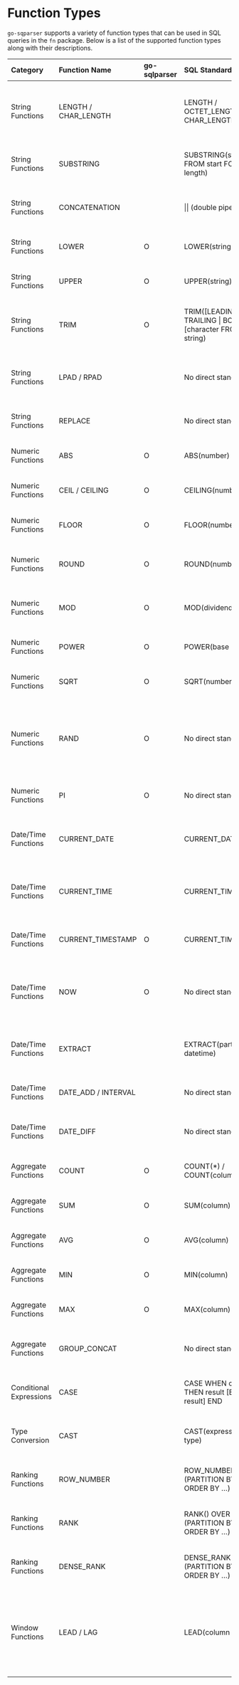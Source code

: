 # Function Types

`go-sqparser` supports a variety of function types that can be used in SQL queries in the `fn` package. Below is a list of the supported function types along with their descriptions.

<table>
<colgroup>
<col style="width: 5%" />
<col style="width: 5%" />
<col style="width: 5%" />
<col style="width: 5%" />
<col style="width: 5%" />
<col style="width: 5%" />
<col style="width: 5%" />
<col style="width: 5%" />
<col style="width: 5%" />
<col style="width: 5%" />
<col style="width: 5%" />
<col style="width: 5%" />
<col style="width: 5%" />
<col style="width: 5%" />
<col style="width: 5%" />
<col style="width: 5%" />
<col style="width: 5%" />
<col style="width: 5%" />
</colgroup>
<thead>
<tr>
<th style="text-align: left;">Category</th>
<th style="text-align: left;">Function Name</th>
<th style="text-align: left;">go-sqlparser</th>
<th style="text-align: left;">SQL Standard</th>
<th style="text-align: left;">Oracle</th>
<th style="text-align: left;">MySQL</th>
<th style="text-align: left;">PostgreSQL</th>
<th style="text-align: left;">SQL Server</th>
<th style="text-align: left;">Notes</th>
<th style="text-align: left;"></th>
<th style="text-align: left;"></th>
<th style="text-align: left;"></th>
<th style="text-align: left;"></th>
<th style="text-align: left;"></th>
<th style="text-align: left;"></th>
<th style="text-align: left;"></th>
<th style="text-align: left;"></th>
<th style="text-align: left;"></th>
</tr>
</thead>
<tbody>
<tr>
<td style="text-align: left;"><p>String Functions</p></td>
<td style="text-align: left;"><p>LENGTH / CHAR_LENGTH</p></td>
<td style="text-align: left;"></td>
<td style="text-align: left;"><p>LENGTH / OCTET_LENGTH / CHAR_LENGTH</p></td>
<td style="text-align: left;"><p>LENGTH</p></td>
<td style="text-align: left;"><p>LENGTH / CHAR_LENGTH</p></td>
<td style="text-align: left;"><p>LENGTH / CHAR_LENGTH</p></td>
<td style="text-align: left;"><p>LEN / DATALENGTH</p></td>
<td style="text-align: left;"><p>LEN for characters</p></td>
<td style="text-align: left;"><p>DATALENGTH for bytes. CHAR_LENGTH is generally for characters.</p></td>
<td style="text-align: left;"></td>
<td style="text-align: left;"></td>
<td style="text-align: left;"></td>
<td style="text-align: left;"></td>
<td style="text-align: left;"></td>
<td style="text-align: left;"></td>
<td style="text-align: left;"></td>
<td style="text-align: left;"></td>
</tr>
<tr>
<td style="text-align: left;"><p>String Functions</p></td>
<td style="text-align: left;"><p>SUBSTRING</p></td>
<td style="text-align: left;"></td>
<td style="text-align: left;"><p>SUBSTRING(string FROM start FOR length)</p></td>
<td style="text-align: left;"><p>SUBSTR(string</p></td>
<td style="text-align: left;"><p>start</p></td>
<td style="text-align: left;"><p>length)</p></td>
<td style="text-align: left;"><p>SUBSTRING(string</p></td>
<td style="text-align: left;"><p>start</p></td>
<td style="text-align: left;"><p>length)</p></td>
<td style="text-align: left;"><p>SUBSTRING(string FROM start FOR length)</p></td>
<td style="text-align: left;"><p>SUBSTRING(string</p></td>
<td style="text-align: left;"><p>start</p></td>
<td style="text-align: left;"><p>length)</p></td>
<td style="text-align: left;"><p>Syntax varies slightly.</p></td>
<td style="text-align: left;"></td>
<td style="text-align: left;"></td>
<td style="text-align: left;"></td>
</tr>
<tr>
<td style="text-align: left;"><p>String Functions</p></td>
<td style="text-align: left;"><p>CONCATENATION</p></td>
<td style="text-align: left;"></td>
<td style="text-align: left;"><p>|| (double pipe)</p></td>
<td style="text-align: left;"><p>|| (double pipe) / CONCAT(string1</p></td>
<td style="text-align: left;"><p>string2)</p></td>
<td style="text-align: left;"><p>CONCAT(string1</p></td>
<td style="text-align: left;"><p>string2</p></td>
<td style="text-align: left;"><p>…​)</p></td>
<td style="text-align: left;"><p>|| (double pipe) / CONCAT(string1</p></td>
<td style="text-align: left;"><p>string2)</p></td>
<td style="text-align: left;"><p>+ (plus sign) / CONCAT(string1</p></td>
<td style="text-align: left;"><p>string2</p></td>
<td style="text-align: left;"><p>…​)</p></td>
<td style="text-align: left;"><p>CONCAT is an alternative</p></td>
<td style="text-align: left;"><p>+ is common.</p></td>
<td style="text-align: left;"></td>
<td style="text-align: left;"></td>
</tr>
<tr>
<td style="text-align: left;"><p>String Functions</p></td>
<td style="text-align: left;"><p>LOWER</p></td>
<td style="text-align: left;"><p>O</p></td>
<td style="text-align: left;"><p>LOWER(string)</p></td>
<td style="text-align: left;"><p>LOWER(string)</p></td>
<td style="text-align: left;"><p>LOWER(string)</p></td>
<td style="text-align: left;"><p>LOWER(string)</p></td>
<td style="text-align: left;"><p>LOWER(string)</p></td>
<td style="text-align: left;"></td>
<td style="text-align: left;"></td>
<td style="text-align: left;"></td>
<td style="text-align: left;"></td>
<td style="text-align: left;"></td>
<td style="text-align: left;"></td>
<td style="text-align: left;"></td>
<td style="text-align: left;"></td>
<td style="text-align: left;"></td>
<td style="text-align: left;"></td>
</tr>
<tr>
<td style="text-align: left;"><p>String Functions</p></td>
<td style="text-align: left;"><p>UPPER</p></td>
<td style="text-align: left;"><p>O</p></td>
<td style="text-align: left;"><p>UPPER(string)</p></td>
<td style="text-align: left;"><p>UPPER(string)</p></td>
<td style="text-align: left;"><p>UPPER(string)</p></td>
<td style="text-align: left;"><p>UPPER(string)</p></td>
<td style="text-align: left;"><p>UPPER(string)</p></td>
<td style="text-align: left;"></td>
<td style="text-align: left;"></td>
<td style="text-align: left;"></td>
<td style="text-align: left;"></td>
<td style="text-align: left;"></td>
<td style="text-align: left;"></td>
<td style="text-align: left;"></td>
<td style="text-align: left;"></td>
<td style="text-align: left;"></td>
<td style="text-align: left;"></td>
</tr>
<tr>
<td style="text-align: left;"><p>String Functions</p></td>
<td style="text-align: left;"><p>TRIM</p></td>
<td style="text-align: left;"><p>O</p></td>
<td style="text-align: left;"><p>TRIM([LEADING | TRAILING | BOTH] [character FROM] string)</p></td>
<td style="text-align: left;"><p>TRIM([character FROM] string)</p></td>
<td style="text-align: left;"><p>TRIM([BOTH | LEADING | TRAILING] [character FROM] string)</p></td>
<td style="text-align: left;"><p>TRIM([LEADING | TRAILING | BOTH] [character FROM] string)</p></td>
<td style="text-align: left;"><p>TRIM([character FROM] string) / LTRIM / RTRIM</p></td>
<td style="text-align: left;"><p>Syntax variations for specifying character and position. LTRIM/RTRIM are common.</p></td>
<td style="text-align: left;"></td>
<td style="text-align: left;"></td>
<td style="text-align: left;"></td>
<td style="text-align: left;"></td>
<td style="text-align: left;"></td>
<td style="text-align: left;"></td>
<td style="text-align: left;"></td>
<td style="text-align: left;"></td>
<td style="text-align: left;"></td>
</tr>
<tr>
<td style="text-align: left;"><p>String Functions</p></td>
<td style="text-align: left;"><p>LPAD / RPAD</p></td>
<td style="text-align: left;"></td>
<td style="text-align: left;"><p>No direct standard</p></td>
<td style="text-align: left;"><p>LPAD(string</p></td>
<td style="text-align: left;"><p>length</p></td>
<td style="text-align: left;"><p>pad_string)</p></td>
<td style="text-align: left;"><p>LPAD(string</p></td>
<td style="text-align: left;"><p>length</p></td>
<td style="text-align: left;"><p>pad_string)</p></td>
<td style="text-align: left;"><p>LPAD(string</p></td>
<td style="text-align: left;"><p>length</p></td>
<td style="text-align: left;"><p>pad_string)</p></td>
<td style="text-align: left;"><p>No direct equivalent (can be simulated)</p></td>
<td style="text-align: left;"><p>Commonly used for padding strings.</p></td>
<td style="text-align: left;"></td>
<td style="text-align: left;"></td>
<td style="text-align: left;"></td>
</tr>
<tr>
<td style="text-align: left;"><p>String Functions</p></td>
<td style="text-align: left;"><p>REPLACE</p></td>
<td style="text-align: left;"></td>
<td style="text-align: left;"><p>No direct standard</p></td>
<td style="text-align: left;"><p>REPLACE(string</p></td>
<td style="text-align: left;"><p>search</p></td>
<td style="text-align: left;"><p>replace)</p></td>
<td style="text-align: left;"><p>REPLACE(string</p></td>
<td style="text-align: left;"><p>search</p></td>
<td style="text-align: left;"><p>replace)</p></td>
<td style="text-align: left;"><p>REPLACE(string</p></td>
<td style="text-align: left;"><p>search</p></td>
<td style="text-align: left;"><p>replace)</p></td>
<td style="text-align: left;"><p>REPLACE(string</p></td>
<td style="text-align: left;"><p>search</p></td>
<td style="text-align: left;"><p>replace)</p></td>
<td style="text-align: left;"></td>
<td style="text-align: left;"></td>
</tr>
<tr>
<td style="text-align: left;"><p>Numeric Functions</p></td>
<td style="text-align: left;"><p>ABS</p></td>
<td style="text-align: left;"><p>O</p></td>
<td style="text-align: left;"><p>ABS(number)</p></td>
<td style="text-align: left;"><p>ABS(number)</p></td>
<td style="text-align: left;"><p>ABS(number)</p></td>
<td style="text-align: left;"><p>ABS(number)</p></td>
<td style="text-align: left;"><p>ABS(number)</p></td>
<td style="text-align: left;"><p>Absolute value.</p></td>
<td style="text-align: left;"></td>
<td style="text-align: left;"></td>
<td style="text-align: left;"></td>
<td style="text-align: left;"></td>
<td style="text-align: left;"></td>
<td style="text-align: left;"></td>
<td style="text-align: left;"></td>
<td style="text-align: left;"></td>
<td style="text-align: left;"></td>
</tr>
<tr>
<td style="text-align: left;"><p>Numeric Functions</p></td>
<td style="text-align: left;"><p>CEIL / CEILING</p></td>
<td style="text-align: left;"><p>O</p></td>
<td style="text-align: left;"><p>CEILING(number)</p></td>
<td style="text-align: left;"><p>CEIL(number)</p></td>
<td style="text-align: left;"><p>CEIL(number)</p></td>
<td style="text-align: left;"><p>CEIL(number)</p></td>
<td style="text-align: left;"><p>CEILING(number)</p></td>
<td style="text-align: left;"><p>Rounds up to the nearest integer.</p></td>
<td style="text-align: left;"></td>
<td style="text-align: left;"></td>
<td style="text-align: left;"></td>
<td style="text-align: left;"></td>
<td style="text-align: left;"></td>
<td style="text-align: left;"></td>
<td style="text-align: left;"></td>
<td style="text-align: left;"></td>
<td style="text-align: left;"></td>
</tr>
<tr>
<td style="text-align: left;"><p>Numeric Functions</p></td>
<td style="text-align: left;"><p>FLOOR</p></td>
<td style="text-align: left;"><p>O</p></td>
<td style="text-align: left;"><p>FLOOR(number)</p></td>
<td style="text-align: left;"><p>FLOOR(number)</p></td>
<td style="text-align: left;"><p>FLOOR(number)</p></td>
<td style="text-align: left;"><p>FLOOR(number)</p></td>
<td style="text-align: left;"><p>FLOOR(number)</p></td>
<td style="text-align: left;"><p>Rounds down to the nearest integer.</p></td>
<td style="text-align: left;"></td>
<td style="text-align: left;"></td>
<td style="text-align: left;"></td>
<td style="text-align: left;"></td>
<td style="text-align: left;"></td>
<td style="text-align: left;"></td>
<td style="text-align: left;"></td>
<td style="text-align: left;"></td>
<td style="text-align: left;"></td>
</tr>
<tr>
<td style="text-align: left;"><p>Numeric Functions</p></td>
<td style="text-align: left;"><p>ROUND</p></td>
<td style="text-align: left;"><p>O</p></td>
<td style="text-align: left;"><p>ROUND(number</p></td>
<td style="text-align: left;"><p>decimal_places)</p></td>
<td style="text-align: left;"><p>ROUND(number</p></td>
<td style="text-align: left;"><p>decimal_places)</p></td>
<td style="text-align: left;"><p>ROUND(number</p></td>
<td style="text-align: left;"><p>decimal_places)</p></td>
<td style="text-align: left;"><p>ROUND(number</p></td>
<td style="text-align: left;"><p>decimal_places)</p></td>
<td style="text-align: left;"><p>ROUND(number</p></td>
<td style="text-align: left;"><p>decimal_places)</p></td>
<td style="text-align: left;"><p>Rounds to specified decimal places.</p></td>
<td style="text-align: left;"></td>
<td style="text-align: left;"></td>
<td style="text-align: left;"></td>
<td style="text-align: left;"></td>
</tr>
<tr>
<td style="text-align: left;"><p>Numeric Functions</p></td>
<td style="text-align: left;"><p>MOD</p></td>
<td style="text-align: left;"><p>O</p></td>
<td style="text-align: left;"><p>MOD(dividend</p></td>
<td style="text-align: left;"><p>divisor)</p></td>
<td style="text-align: left;"><p>MOD(dividend</p></td>
<td style="text-align: left;"><p>divisor)</p></td>
<td style="text-align: left;"><p>MOD(dividend</p></td>
<td style="text-align: left;"><p>divisor)</p></td>
<td style="text-align: left;"><p>MOD(dividend</p></td>
<td style="text-align: left;"><p>divisor)</p></td>
<td style="text-align: left;"><p>% (modulo operator)</p></td>
<td style="text-align: left;"><p>Modulo operation (remainder).</p></td>
<td style="text-align: left;"></td>
<td style="text-align: left;"></td>
<td style="text-align: left;"></td>
<td style="text-align: left;"></td>
<td style="text-align: left;"></td>
</tr>
<tr>
<td style="text-align: left;"><p>Numeric Functions</p></td>
<td style="text-align: left;"><p>POWER</p></td>
<td style="text-align: left;"><p>O</p></td>
<td style="text-align: left;"><p>POWER(base</p></td>
<td style="text-align: left;"><p>exponent)</p></td>
<td style="text-align: left;"><p>POWER(base</p></td>
<td style="text-align: left;"><p>exponent)</p></td>
<td style="text-align: left;"><p>POW(base</p></td>
<td style="text-align: left;"><p>exponent) / POWER(base</p></td>
<td style="text-align: left;"><p>exponent)</p></td>
<td style="text-align: left;"><p>POWER(base</p></td>
<td style="text-align: left;"><p>exponent)</p></td>
<td style="text-align: left;"><p>POWER(base</p></td>
<td style="text-align: left;"><p>exponent)</p></td>
<td style="text-align: left;"></td>
<td style="text-align: left;"></td>
<td style="text-align: left;"></td>
<td style="text-align: left;"></td>
</tr>
<tr>
<td style="text-align: left;"><p>Numeric Functions</p></td>
<td style="text-align: left;"><p>SQRT</p></td>
<td style="text-align: left;"><p>O</p></td>
<td style="text-align: left;"><p>SQRT(number)</p></td>
<td style="text-align: left;"><p>SQRT(number)</p></td>
<td style="text-align: left;"><p>SQRT(number)</p></td>
<td style="text-align: left;"><p>SQRT(number)</p></td>
<td style="text-align: left;"><p>SQRT(number)</p></td>
<td style="text-align: left;"><p>Square root.</p></td>
<td style="text-align: left;"></td>
<td style="text-align: left;"></td>
<td style="text-align: left;"></td>
<td style="text-align: left;"></td>
<td style="text-align: left;"></td>
<td style="text-align: left;"></td>
<td style="text-align: left;"></td>
<td style="text-align: left;"></td>
<td style="text-align: left;"></td>
</tr>
<tr>
<td style="text-align: left;"><p>Numeric Functions</p></td>
<td style="text-align: left;"><p>RAND</p></td>
<td style="text-align: left;"><p>O</p></td>
<td style="text-align: left;"><p>No direct standard</p></td>
<td style="text-align: left;"><p>DBMS_RANDOM.VALUE</p></td>
<td style="text-align: left;"><p>RAND() / RAND(seed)</p></td>
<td style="text-align: left;"><p>RANDOM()</p></td>
<td style="text-align: left;"><p>RAND() / NEWID()</p></td>
<td style="text-align: left;"><p>Generates a pseudo-random number. Seed functionality varies. NEWID() in SQL Server generates a GUID which can be used for random-like distribution.</p></td>
<td style="text-align: left;"></td>
<td style="text-align: left;"></td>
<td style="text-align: left;"></td>
<td style="text-align: left;"></td>
<td style="text-align: left;"></td>
<td style="text-align: left;"></td>
<td style="text-align: left;"></td>
<td style="text-align: left;"></td>
<td style="text-align: left;"></td>
</tr>
<tr>
<td style="text-align: left;"><p>Numeric Functions</p></td>
<td style="text-align: left;"><p>PI</p></td>
<td style="text-align: left;"><p>O</p></td>
<td style="text-align: left;"><p>No direct standard</p></td>
<td style="text-align: left;"><p>ACOS(-1)</p></td>
<td style="text-align: left;"><p>PI()</p></td>
<td style="text-align: left;"><p>PI()</p></td>
<td style="text-align: left;"><p>PI()</p></td>
<td style="text-align: left;"><p>Returns the value of PI.</p></td>
<td style="text-align: left;"></td>
<td style="text-align: left;"></td>
<td style="text-align: left;"></td>
<td style="text-align: left;"></td>
<td style="text-align: left;"></td>
<td style="text-align: left;"></td>
<td style="text-align: left;"></td>
<td style="text-align: left;"></td>
<td style="text-align: left;"></td>
</tr>
<tr>
<td style="text-align: left;"><p>Date/Time Functions</p></td>
<td style="text-align: left;"><p>CURRENT_DATE</p></td>
<td style="text-align: left;"></td>
<td style="text-align: left;"><p>CURRENT_DATE</p></td>
<td style="text-align: left;"><p>SYSDATE (date + time)</p></td>
<td style="text-align: left;"><p>CURDATE()</p></td>
<td style="text-align: left;"><p>CURRENT_DATE</p></td>
<td style="text-align: left;"><p>GETDATE() (date + time) / CURRENT_TIMESTAMP</p></td>
<td style="text-align: left;"><p>Returns current date. SYSDATE/GETDATE() in Oracle/SQL Server include time.</p></td>
<td style="text-align: left;"></td>
<td style="text-align: left;"></td>
<td style="text-align: left;"></td>
<td style="text-align: left;"></td>
<td style="text-align: left;"></td>
<td style="text-align: left;"></td>
<td style="text-align: left;"></td>
<td style="text-align: left;"></td>
<td style="text-align: left;"></td>
</tr>
<tr>
<td style="text-align: left;"><p>Date/Time Functions</p></td>
<td style="text-align: left;"><p>CURRENT_TIME</p></td>
<td style="text-align: left;"></td>
<td style="text-align: left;"><p>CURRENT_TIME</p></td>
<td style="text-align: left;"><p>SYSDATE (date + time)</p></td>
<td style="text-align: left;"><p>CURTIME()</p></td>
<td style="text-align: left;"><p>CURRENT_TIME</p></td>
<td style="text-align: left;"><p>GETDATE() (date + time) / CURRENT_TIMESTAMP</p></td>
<td style="text-align: left;"><p>Returns current time. SYSDATE/GETDATE() in Oracle/SQL Server include date.</p></td>
<td style="text-align: left;"></td>
<td style="text-align: left;"></td>
<td style="text-align: left;"></td>
<td style="text-align: left;"></td>
<td style="text-align: left;"></td>
<td style="text-align: left;"></td>
<td style="text-align: left;"></td>
<td style="text-align: left;"></td>
<td style="text-align: left;"></td>
</tr>
<tr>
<td style="text-align: left;"><p>Date/Time Functions</p></td>
<td style="text-align: left;"><p>CURRENT_TIMESTAMP</p></td>
<td style="text-align: left;"><p>O</p></td>
<td style="text-align: left;"><p>CURRENT_TIMESTAMP</p></td>
<td style="text-align: left;"><p>SYSTIMESTAMP / LOCALTIMESTAMP</p></td>
<td style="text-align: left;"><p>NOW() / CURRENT_TIMESTAMP</p></td>
<td style="text-align: left;"><p>NOW() / CURRENT_TIMESTAMP</p></td>
<td style="text-align: left;"><p>GETDATE() / SYSDATETIME() / CURRENT_TIMESTAMP</p></td>
<td style="text-align: left;"><p>Returns current date and time. SYSDATETIME() for higher precision.</p></td>
<td style="text-align: left;"></td>
<td style="text-align: left;"></td>
<td style="text-align: left;"></td>
<td style="text-align: left;"></td>
<td style="text-align: left;"></td>
<td style="text-align: left;"></td>
<td style="text-align: left;"></td>
<td style="text-align: left;"></td>
<td style="text-align: left;"></td>
</tr>
<tr>
<td style="text-align: left;"><p>Date/Time Functions</p></td>
<td style="text-align: left;"><p>NOW</p></td>
<td style="text-align: left;"><p>O</p></td>
<td style="text-align: left;"><p>No direct standard</p></td>
<td style="text-align: left;"><p>SYSTIMESTAMP / LOCALTIMESTAMP (similar)</p></td>
<td style="text-align: left;"><p>NOW()</p></td>
<td style="text-align: left;"><p>NOW()</p></td>
<td style="text-align: left;"><p>GETDATE() / SYSDATETIME() (similar)</p></td>
<td style="text-align: left;"><p>Returns current date and time. Often a synonym for CURRENT_TIMESTAMP in some dialects.</p></td>
<td style="text-align: left;"></td>
<td style="text-align: left;"></td>
<td style="text-align: left;"></td>
<td style="text-align: left;"></td>
<td style="text-align: left;"></td>
<td style="text-align: left;"></td>
<td style="text-align: left;"></td>
<td style="text-align: left;"></td>
<td style="text-align: left;"></td>
</tr>
<tr>
<td style="text-align: left;"><p>Date/Time Functions</p></td>
<td style="text-align: left;"><p>EXTRACT</p></td>
<td style="text-align: left;"></td>
<td style="text-align: left;"><p>EXTRACT(part FROM datetime)</p></td>
<td style="text-align: left;"><p>EXTRACT(part FROM datetime)</p></td>
<td style="text-align: left;"><p>EXTRACT(part FROM datetime) / YEAR()</p></td>
<td style="text-align: left;"><p>MONTH()</p></td>
<td style="text-align: left;"><p>DAY()</p></td>
<td style="text-align: left;"><p>etc.</p></td>
<td style="text-align: left;"><p>EXTRACT(part FROM datetime)</p></td>
<td style="text-align: left;"><p>DATEPART(part</p></td>
<td style="text-align: left;"><p>date) / YEAR()</p></td>
<td style="text-align: left;"><p>MONTH()</p></td>
<td style="text-align: left;"><p>DAY()</p></td>
<td style="text-align: left;"><p>etc.</p></td>
<td style="text-align: left;"><p>Used to extract parts like year</p></td>
<td style="text-align: left;"><p>month</p></td>
<td style="text-align: left;"><p>day.</p></td>
</tr>
<tr>
<td style="text-align: left;"><p>Date/Time Functions</p></td>
<td style="text-align: left;"><p>DATE_ADD / INTERVAL</p></td>
<td style="text-align: left;"></td>
<td style="text-align: left;"><p>No direct standard</p></td>
<td style="text-align: left;"><p>DATE_ADD (using INTERVAL syntax)</p></td>
<td style="text-align: left;"><p>DATE_ADD(date</p></td>
<td style="text-align: left;"><p>INTERVAL value unit)</p></td>
<td style="text-align: left;"><p>date + INTERVAL value unit</p></td>
<td style="text-align: left;"><p>DATEADD(unit</p></td>
<td style="text-align: left;"><p>value</p></td>
<td style="text-align: left;"><p>date)</p></td>
<td style="text-align: left;"><p>Adds/subtracts time intervals.</p></td>
<td style="text-align: left;"></td>
<td style="text-align: left;"></td>
<td style="text-align: left;"></td>
<td style="text-align: left;"></td>
<td style="text-align: left;"></td>
<td style="text-align: left;"></td>
</tr>
<tr>
<td style="text-align: left;"><p>Date/Time Functions</p></td>
<td style="text-align: left;"><p>DATE_DIFF</p></td>
<td style="text-align: left;"></td>
<td style="text-align: left;"><p>No direct standard</p></td>
<td style="text-align: left;"><p>DATE_DIFF (using specific functions like MONTHS_BETWEEN)</p></td>
<td style="text-align: left;"><p>DATEDIFF(expr1</p></td>
<td style="text-align: left;"><p>expr2)</p></td>
<td style="text-align: left;"><p>AGE(timestamp1</p></td>
<td style="text-align: left;"><p>timestamp2)</p></td>
<td style="text-align: left;"><p>DATEDIFF(unit</p></td>
<td style="text-align: left;"><p>startdate</p></td>
<td style="text-align: left;"><p>enddate)</p></td>
<td style="text-align: left;"><p>Calculates difference between dates.</p></td>
<td style="text-align: left;"></td>
<td style="text-align: left;"></td>
<td style="text-align: left;"></td>
<td style="text-align: left;"></td>
<td style="text-align: left;"></td>
</tr>
<tr>
<td style="text-align: left;"><p>Aggregate Functions</p></td>
<td style="text-align: left;"><p>COUNT</p></td>
<td style="text-align: left;"><p>O</p></td>
<td style="text-align: left;"><p>COUNT(*) / COUNT(column)</p></td>
<td style="text-align: left;"><p>COUNT(*) / COUNT(column)</p></td>
<td style="text-align: left;"><p>COUNT(*) / COUNT(column)</p></td>
<td style="text-align: left;"><p>COUNT(*) / COUNT(column)</p></td>
<td style="text-align: left;"><p>COUNT(*) / COUNT(column)</p></td>
<td style="text-align: left;"><p>Counts rows or non-NULL values.</p></td>
<td style="text-align: left;"></td>
<td style="text-align: left;"></td>
<td style="text-align: left;"></td>
<td style="text-align: left;"></td>
<td style="text-align: left;"></td>
<td style="text-align: left;"></td>
<td style="text-align: left;"></td>
<td style="text-align: left;"></td>
<td style="text-align: left;"></td>
</tr>
<tr>
<td style="text-align: left;"><p>Aggregate Functions</p></td>
<td style="text-align: left;"><p>SUM</p></td>
<td style="text-align: left;"><p>O</p></td>
<td style="text-align: left;"><p>SUM(column)</p></td>
<td style="text-align: left;"><p>SUM(column)</p></td>
<td style="text-align: left;"><p>SUM(column)</p></td>
<td style="text-align: left;"><p>SUM(column)</p></td>
<td style="text-align: left;"><p>SUM(column)</p></td>
<td style="text-align: left;"><p>Calculates sum of values.</p></td>
<td style="text-align: left;"></td>
<td style="text-align: left;"></td>
<td style="text-align: left;"></td>
<td style="text-align: left;"></td>
<td style="text-align: left;"></td>
<td style="text-align: left;"></td>
<td style="text-align: left;"></td>
<td style="text-align: left;"></td>
<td style="text-align: left;"></td>
</tr>
<tr>
<td style="text-align: left;"><p>Aggregate Functions</p></td>
<td style="text-align: left;"><p>AVG</p></td>
<td style="text-align: left;"><p>O</p></td>
<td style="text-align: left;"><p>AVG(column)</p></td>
<td style="text-align: left;"><p>AVG(column)</p></td>
<td style="text-align: left;"><p>AVG(column)</p></td>
<td style="text-align: left;"><p>AVG(column)</p></td>
<td style="text-align: left;"><p>AVG(column)</p></td>
<td style="text-align: left;"><p>Calculates average of values.</p></td>
<td style="text-align: left;"></td>
<td style="text-align: left;"></td>
<td style="text-align: left;"></td>
<td style="text-align: left;"></td>
<td style="text-align: left;"></td>
<td style="text-align: left;"></td>
<td style="text-align: left;"></td>
<td style="text-align: left;"></td>
<td style="text-align: left;"></td>
</tr>
<tr>
<td style="text-align: left;"><p>Aggregate Functions</p></td>
<td style="text-align: left;"><p>MIN</p></td>
<td style="text-align: left;"><p>O</p></td>
<td style="text-align: left;"><p>MIN(column)</p></td>
<td style="text-align: left;"><p>MIN(column)</p></td>
<td style="text-align: left;"><p>MIN(column)</p></td>
<td style="text-align: left;"><p>MIN(column)</p></td>
<td style="text-align: left;"><p>MIN(column)</p></td>
<td style="text-align: left;"><p>Finds minimum value.</p></td>
<td style="text-align: left;"></td>
<td style="text-align: left;"></td>
<td style="text-align: left;"></td>
<td style="text-align: left;"></td>
<td style="text-align: left;"></td>
<td style="text-align: left;"></td>
<td style="text-align: left;"></td>
<td style="text-align: left;"></td>
<td style="text-align: left;"></td>
</tr>
<tr>
<td style="text-align: left;"><p>Aggregate Functions</p></td>
<td style="text-align: left;"><p>MAX</p></td>
<td style="text-align: left;"><p>O</p></td>
<td style="text-align: left;"><p>MAX(column)</p></td>
<td style="text-align: left;"><p>MAX(column)</p></td>
<td style="text-align: left;"><p>MAX(column)</p></td>
<td style="text-align: left;"><p>MAX(column)</p></td>
<td style="text-align: left;"><p>MAX(column)</p></td>
<td style="text-align: left;"><p>Finds maximum value.</p></td>
<td style="text-align: left;"></td>
<td style="text-align: left;"></td>
<td style="text-align: left;"></td>
<td style="text-align: left;"></td>
<td style="text-align: left;"></td>
<td style="text-align: left;"></td>
<td style="text-align: left;"></td>
<td style="text-align: left;"></td>
<td style="text-align: left;"></td>
</tr>
<tr>
<td style="text-align: left;"><p>Aggregate Functions</p></td>
<td style="text-align: left;"><p>GROUP_CONCAT</p></td>
<td style="text-align: left;"></td>
<td style="text-align: left;"><p>No direct standard</p></td>
<td style="text-align: left;"><p>LISTAGG (Oracle 11g+)</p></td>
<td style="text-align: left;"><p>GROUP_CONCAT(column [ORDER BY] [SEPARATOR])</p></td>
<td style="text-align: left;"><p>STRING_AGG(expression</p></td>
<td style="text-align: left;"><p>delimiter)</p></td>
<td style="text-align: left;"><p>STRING_AGG(expression</p></td>
<td style="text-align: left;"><p>delimiter) (SQL Server 2017+)</p></td>
<td style="text-align: left;"><p>Concatenates strings within a group.</p></td>
<td style="text-align: left;"></td>
<td style="text-align: left;"></td>
<td style="text-align: left;"></td>
<td style="text-align: left;"></td>
<td style="text-align: left;"></td>
<td style="text-align: left;"></td>
<td style="text-align: left;"></td>
</tr>
<tr>
<td style="text-align: left;"><p>Conditional Expressions</p></td>
<td style="text-align: left;"><p>CASE</p></td>
<td style="text-align: left;"></td>
<td style="text-align: left;"><p>CASE WHEN condition THEN result [ELSE result] END</p></td>
<td style="text-align: left;"><p>CASE WHEN condition THEN result [ELSE result] END</p></td>
<td style="text-align: left;"><p>CASE WHEN condition THEN result [ELSE result] END</p></td>
<td style="text-align: left;"><p>CASE WHEN condition THEN result [ELSE result] END</p></td>
<td style="text-align: left;"><p>CASE WHEN condition THEN result [ELSE result] END</p></td>
<td style="text-align: left;"><p>Standard conditional logic.</p></td>
<td style="text-align: left;"></td>
<td style="text-align: left;"></td>
<td style="text-align: left;"></td>
<td style="text-align: left;"></td>
<td style="text-align: left;"></td>
<td style="text-align: left;"></td>
<td style="text-align: left;"></td>
<td style="text-align: left;"></td>
<td style="text-align: left;"></td>
</tr>
<tr>
<td style="text-align: left;"><p>Type Conversion</p></td>
<td style="text-align: left;"><p>CAST</p></td>
<td style="text-align: left;"></td>
<td style="text-align: left;"><p>CAST(expression AS type)</p></td>
<td style="text-align: left;"><p>CAST(expression AS type) / TO_CHAR</p></td>
<td style="text-align: left;"><p>TO_DATE</p></td>
<td style="text-align: left;"><p>TO_NUMBER</p></td>
<td style="text-align: left;"><p>CAST(expression AS type) / CONVERT</p></td>
<td style="text-align: left;"><p>CAST(expression AS type) / to_char</p></td>
<td style="text-align: left;"><p>to_date</p></td>
<td style="text-align: left;"><p>to_number</p></td>
<td style="text-align: left;"><p>CAST(expression AS type) / CONVERT(type</p></td>
<td style="text-align: left;"><p>expression)</p></td>
<td style="text-align: left;"><p>Converts one data type to another.</p></td>
<td style="text-align: left;"></td>
<td style="text-align: left;"></td>
<td style="text-align: left;"></td>
<td style="text-align: left;"></td>
</tr>
<tr>
<td style="text-align: left;"><p>Ranking Functions</p></td>
<td style="text-align: left;"><p>ROW_NUMBER</p></td>
<td style="text-align: left;"></td>
<td style="text-align: left;"><p>ROW_NUMBER() OVER (PARTITION BY …​ ORDER BY …​)</p></td>
<td style="text-align: left;"><p>ROW_NUMBER() OVER (PARTITION BY …​ ORDER BY …​)</p></td>
<td style="text-align: left;"><p>No direct equivalent (can be simulated)</p></td>
<td style="text-align: left;"><p>ROW_NUMBER() OVER (PARTITION BY …​ ORDER BY …​)</p></td>
<td style="text-align: left;"><p>ROW_NUMBER() OVER (PARTITION BY …​ ORDER BY …​)</p></td>
<td style="text-align: left;"><p>Assigns a unique row number within a partition.</p></td>
<td style="text-align: left;"></td>
<td style="text-align: left;"></td>
<td style="text-align: left;"></td>
<td style="text-align: left;"></td>
<td style="text-align: left;"></td>
<td style="text-align: left;"></td>
<td style="text-align: left;"></td>
<td style="text-align: left;"></td>
<td style="text-align: left;"></td>
</tr>
<tr>
<td style="text-align: left;"><p>Ranking Functions</p></td>
<td style="text-align: left;"><p>RANK</p></td>
<td style="text-align: left;"></td>
<td style="text-align: left;"><p>RANK() OVER (PARTITION BY …​ ORDER BY …​)</p></td>
<td style="text-align: left;"><p>RANK() OVER (PARTITION BY …​ ORDER BY …​)</p></td>
<td style="text-align: left;"><p>No direct equivalent (can be simulated)</p></td>
<td style="text-align: left;"><p>RANK() OVER (PARTITION BY …​ ORDER BY …​)</p></td>
<td style="text-align: left;"><p>RANK() OVER (PARTITION BY …​ ORDER BY …​)</p></td>
<td style="text-align: left;"><p>Assigns a rank within a partition (with gaps for ties).</p></td>
<td style="text-align: left;"></td>
<td style="text-align: left;"></td>
<td style="text-align: left;"></td>
<td style="text-align: left;"></td>
<td style="text-align: left;"></td>
<td style="text-align: left;"></td>
<td style="text-align: left;"></td>
<td style="text-align: left;"></td>
<td style="text-align: left;"></td>
</tr>
<tr>
<td style="text-align: left;"><p>Ranking Functions</p></td>
<td style="text-align: left;"><p>DENSE_RANK</p></td>
<td style="text-align: left;"></td>
<td style="text-align: left;"><p>DENSE_RANK() OVER (PARTITION BY …​ ORDER BY …​)</p></td>
<td style="text-align: left;"><p>DENSE_RANK() OVER (PARTITION BY …​ ORDER BY …​)</p></td>
<td style="text-align: left;"><p>No direct equivalent (can be simulated)</p></td>
<td style="text-align: left;"><p>DENSE_RANK() OVER (PARTITION BY …​ ORDER BY …​)</p></td>
<td style="text-align: left;"><p>DENSE_RANK() OVER (PARTITION BY …​ ORDER BY …​)</p></td>
<td style="text-align: left;"><p>Assigns a rank within a partition (without gaps for ties).</p></td>
<td style="text-align: left;"></td>
<td style="text-align: left;"></td>
<td style="text-align: left;"></td>
<td style="text-align: left;"></td>
<td style="text-align: left;"></td>
<td style="text-align: left;"></td>
<td style="text-align: left;"></td>
<td style="text-align: left;"></td>
<td style="text-align: left;"></td>
</tr>
<tr>
<td style="text-align: left;"><p>Window Functions</p></td>
<td style="text-align: left;"><p>LEAD / LAG</p></td>
<td style="text-align: left;"></td>
<td style="text-align: left;"><p>LEAD(column</p></td>
<td style="text-align: left;"><p>offset</p></td>
<td style="text-align: left;"><p>default) OVER (…​)</p></td>
<td style="text-align: left;"><p>LEAD(column</p></td>
<td style="text-align: left;"><p>offset</p></td>
<td style="text-align: left;"><p>default) OVER (…​)</p></td>
<td style="text-align: left;"><p>No direct equivalent (can be simulated)</p></td>
<td style="text-align: left;"><p>LEAD(column</p></td>
<td style="text-align: left;"><p>offset</p></td>
<td style="text-align: left;"><p>default) OVER (…​)</p></td>
<td style="text-align: left;"><p>LEAD(column</p></td>
<td style="text-align: left;"><p>offset</p></td>
<td style="text-align: left;"><p>default) OVER (…​)</p></td>
<td style="text-align: left;"><p>Accesses a row at a given physical offset after/before the current row.</p></td>
<td style="text-align: left;"></td>
</tr>
</tbody>
</table>
